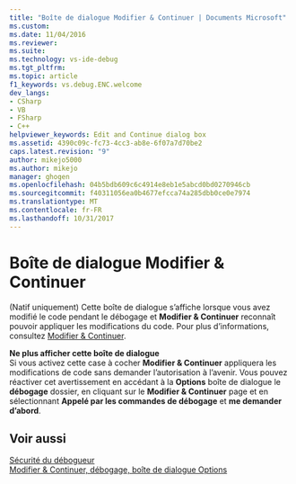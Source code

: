 ```yaml
---
title: "Boîte de dialogue Modifier & Continuer | Documents Microsoft"
ms.custom: 
ms.date: 11/04/2016
ms.reviewer: 
ms.suite: 
ms.technology: vs-ide-debug
ms.tgt_pltfrm: 
ms.topic: article
f1_keywords: vs.debug.ENC.welcome
dev_langs:
- CSharp
- VB
- FSharp
- C++
helpviewer_keywords: Edit and Continue dialog box
ms.assetid: 4390c09c-fc73-4cc3-ab8e-6f07a7d70be2
caps.latest.revision: "9"
author: mikejo5000
ms.author: mikejo
manager: ghogen
ms.openlocfilehash: 04b5bdb609c6c4914e8eb1e5abcd0bd0270946cb
ms.sourcegitcommit: f40311056ea0b4677efcca74a285dbb0ce0e7974
ms.translationtype: MT
ms.contentlocale: fr-FR
ms.lasthandoff: 10/31/2017
---
```

# <a name="edit-and-continue-dialog-box"></a>Boîte de dialogue Modifier & Continuer
(Natif uniquement) Cette boîte de dialogue s’affiche lorsque vous avez modifié le code pendant le débogage et **Modifier & Continuer** reconnaît pouvoir appliquer les modifications du code. Pour plus d’informations, consultez [Modifier & Continuer](../debugger/edit-and-continue.md).  
  
 **Ne plus afficher cette boîte de dialogue**  
 Si vous activez cette case à cocher **Modifier & Continuer** appliquera les modifications de code sans demander l’autorisation à l’avenir. Vous pouvez réactiver cet avertissement en accédant à la **Options** boîte de dialogue le **débogage** dossier, en cliquant sur le **Modifier & Continuer** page et en sélectionnant **Appelé par les commandes de débogage** et **me demander d’abord**.  
  
## <a name="see-also"></a>Voir aussi  
 [Sécurité du débogueur](../debugger/debugger-security.md)   
 [Modifier & Continuer, débogage, boîte de dialogue Options](http://msdn.microsoft.com/Library/009d225f-ef65-463f-a146-e4c518f86103)